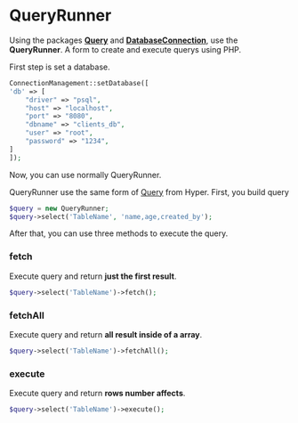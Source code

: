 # QueryRunner

Using the packages **[Query](https://packagist.org/packages/hypercode/query)** and **[DatabaseConnection](https://github.com/JoaoGabrielOliveira/hyper_database_connector)**, use the **QueryRunner**. A form to create and execute querys using PHP.

First step is set a database.
````php
ConnectionManagement::setDatabase([
'db' => [
    "driver" => "psql",
    "host" => "localhost",
    "port" => "8080",
    "dbname" => "clients_db",
    "user" => "root",
    "password" => "1234",
]
]);
````
Now, you can use normally QueryRunner.

QueryRunner use the same form of [Query]() from Hyper.
First, you build query 

````php
$query = new QueryRunner;
$query->select('TableName', 'name,age,created_by');
````

After that, you can use three methods to execute the query.

### fetch
Execute query and return **just the first result**.
````php
$query->select('TableName')->fetch();
````

### fetchAll
Execute query and return **all result inside of a array**.
````php
$query->select('TableName')->fetchAll();
````

### execute
Execute query and return **rows number affects**.
````php
$query->select('TableName')->execute();
````
